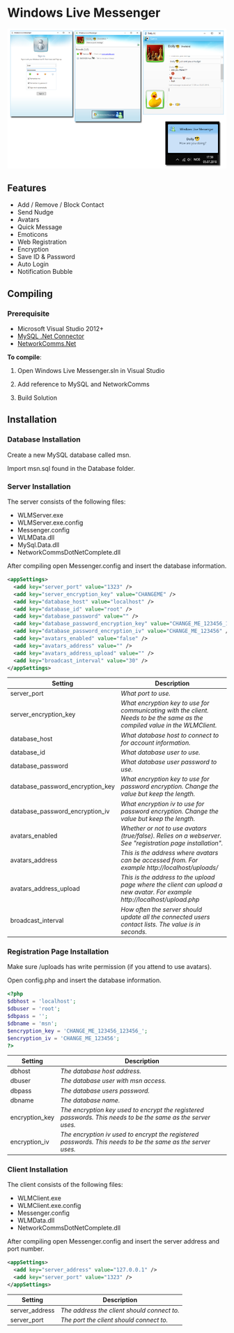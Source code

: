 # Windows Live Messenger

![Preview1](./Media/wlmclient1.png)

## Features
+ Add / Remove / Block Contact
+ Send Nudge
+ Avatars
+ Quick Message
+ Emoticons
+ Web Registration
+ Encryption
+ Save ID & Password
+ Auto Login
+ Notification Bubble

## Compiling

### Prerequisite
* Microsoft Visual Studio 2012+
* [MySQL .Net Connector](https://dev.mysql.com/downloads/connector/net/6.10.html)
* [NetworkComms.Net](http://www.networkcomms.net/)

**To compile**: 

1. Open Windows Live Messenger.sln in Visual Studio

2. Add reference to MySQL and NetworkComms

3. Build Solution


## Installation

### Database Installation

Create a new MySQL database called msn.

Import msn.sql found in the Database folder.

### Server Installation

The server consists of the following files:

+ WLMServer.exe
+ WLMServer.exe.config
+ Messenger.config
+ WLMData.dll
+ MySql.Data.dll
+ NetworkCommsDotNetComplete.dll

After compiling open Messenger.config and insert the database information.

```xml
<appSettings>
  <add key="server_port" value="1323" />
  <add key="server_encryption_key" value="CHANGEME" />
  <add key="database_host" value="localhost" />
  <add key="database_id" value="root" />
  <add key="database_password" value="" />
  <add key="database_password_encryption_key" value="CHANGE_ME_123456_123456_" />
  <add key="database_password_encryption_iv" value="CHANGE_ME_123456" />
  <add key="avatars_enabled" value="false" />
  <add key="avatars_address" value="" />
  <add key="avatars_address_upload" value="" />
  <add key="broadcast_interval" value="30" />
</appSettings>
```

| Setting                             | Description                                                                                                                      |
| ----------------------------------- | -------------------------------------------------------------------------------------------------------------------------------- |
| server_port                         | *What port to use.*                                                                                                              |
| server_encryption_key               | *What encryption key to use for communicating with the client. Needs to be the same as the compiled value in the WLMClient.*     |
| database_host                       | *What database host to connect to for account information.*                                                                      |
| database_id                         | *What database user to use.*                                                                                                     |
| database_password                   | *What database user password to use.*                                                                                            |
| database_password_encryption_key    | *What encryption key to use for password encryption. Change the value but keep the length.*                                      |
| database_password_encryption_iv     | *What encryption iv to use for password encryption. Change the value but keep the length.*                                       |
| avatars_enabled                     | *Whether or not to use avatars (true/false). Relies on a webserver. See "registration page installation".*                       |
| avatars_address                     | *This is the address where avatars can be accessed from. For example http://localhost/uploads/*                                  |
| avatars_address_upload              | *This is the address to the upload page where the client can upload a new avatar. For example http://localhost/upload.php*       |
| broadcast_interval                  | *How often the server should update all the connected users contact lists. The value is in seconds.*                             |


### Registration Page Installation

Make sure /uploads has write permission (if you attend to use avatars).

Open config.php and insert the database information.

```php
<?php
$dbhost = 'localhost';
$dbuser = 'root';
$dbpass = '';
$dbname = 'msn';
$encryption_key = 'CHANGE_ME_123456_123456_';
$encryption_iv = 'CHANGE_ME_123456';
?> 
```

| Setting              | Description                                                                                                     |
| -------------------- | --------------------------------------------------------------------------------------------------------------- |
| dbhost               | *The database host address.*                                                                                    |
| dbuser               | *The database user with msn access.*                                                                            |
| dbpass               | *The database users password.*                                                                                  |
| dbname               | *The database name.*                                                                                            |
| encryption_key       | *The encryption key used to encrypt the registered passwords. This needs to be the same as the server uses.*    |
| encryption_iv        | *The encryption iv used to encrypt the registered passwords. This needs to be the same as the server uses.*     |


### Client Installation

The client consists of the following files:

+ WLMClient.exe
+ WLMClient.exe.config
+ Messenger.config
+ WLMData.dll
+ NetworkCommsDotNetComplete.dll

After compiling open Messenger.config and insert the server address and port number.

```xml
<appSettings>
  <add key="server_address" value="127.0.0.1" />
  <add key="server_port" value="1323" />
</appSettings>
```


| Setting              | Description                                  |
| -------------------- | -------------------------------------------- |
| server_address       | *The address the client should connect to.*  |
| server_port          | *The port the client should connect to.*     |